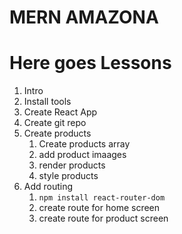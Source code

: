 # MERN AMAZONA

# Here goes Lessons

1. Intro
2. Install tools
3. Create React App
4. Create git repo
5. Create products
    1. Create products array
    2. add product imaages
    3. render products
    4. style products
6. Add routing
    1. `npm install react-router-dom`
    2. create route for home screen
    3. create route for product screen 
